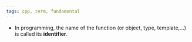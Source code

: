 ```yaml
---
tags: cpp, term, fundamental
---
```

- In programming, the name of the function (or object, type, template,...) is called its **identifier**.